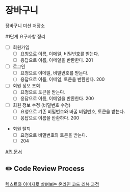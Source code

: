 # 장바구니
장바구니 미션 저장소

#1단계 요구사항 정리

- [ ] 회원가입
  - [ ] 요청으로 이름, 이메일, 비밀번호를 받는다.
  - [ ] 응답으로 이름, 이메일을 반환한다. 201
- [ ] 로그인
  - [ ] 요청으로 이메일, 비밀번호를 받는다.
  - [ ] 응답으로 이름, 이메일, 토큰을 반환한다. 200
- [ ] 회원 정보 조회
  - [ ] 요청으로 토큰을 받는다.
  - [ ] 응답으로 이름, 이메일을 반환한다. 200
- [ ] 회원 정보 수정 (비밀번호 수정)
  - [ ] 요청으로 기존 비밀번호와 바꿀 비밀번호, 토큰을 받는다.
  - [ ] 응답으로 이름을 반환하다. 200
- 회원 탈퇴
  - [ ] 요청으로 비밀번호와 토큰을 받는다.
  - [ ] 204

[API 문서](https://www.notion.so/brorae/1-API-c10e17f6fdc940bbb2379ec7e07b1cb4)
## ✏️ Code Review Process
[텍스트와 이미지로 살펴보는 온라인 코드 리뷰 과정](https://github.com/next-step/nextstep-docs/tree/master/codereview)
